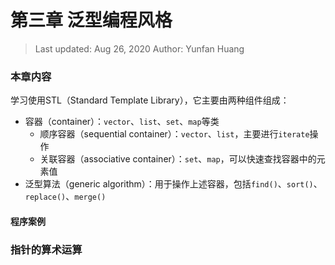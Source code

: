 # 第三章 泛型编程风格

> Last updated: Aug 26, 2020
> Author: Yunfan Huang

### 本章内容

学习使用STL（Standard Template Library），它主要由两种组件组成：

* 容器（container）：`vector`、`list`、`set`、`map`等类
  * 顺序容器（sequential container）：`vector`、`list`，主要进行`iterate`操作
  * 关联容器（associative container）：`set`、`map`，可以快速查找容器中的元素值
* 泛型算法（generic algorithm）：用于操作上述容器，包括`find()`、`sort()`、`replace()`、`merge()`

#### 程序案例

### 指针的算术运算

